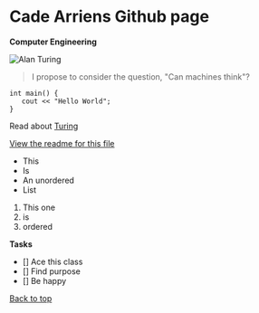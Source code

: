# Cade Arriens Github page

**Computer Engineering**

![Alan Turing](https://upload.wikimedia.org/wikipedia/commons/a/a1/Alan_Turing_Aged_16.jpg)

> I propose to consider the question, "Can machines think"?

 ```
int main() {
    cout << "Hello World";
}
```

Read about [Turing](https://en.wikipedia.org/wiki/Alan_Turing)

[View the readme for this file](./README.md)

- This
- Is
- An unordered 
- List

1.  This one
2.  is 
3.  ordered

**Tasks**

- [] Ace this class
- [] Find purpose
- [] Be happy

[Back to top](#cade-arriens-github-page)
